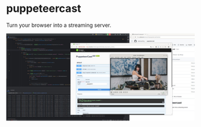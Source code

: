# puppeteercast
Turn your browser into a streaming server.

<img src="doc/images/puppeteer_example.jpeg">